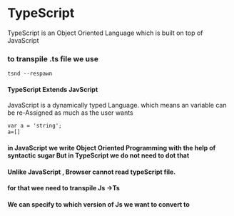 # TypeScript
TypeScript is an Object Oriented Language which is built on top of JavaScript

### to transpile .ts file we use 
```
tsnd --respawn
```
#### TypeScript Extends JavScript

JavaScript is a dynamically typed Language. which means 
an variable can be re-Assigned as much as the user wants

```
var a = 'string';
a=[]
```

#### in JavaScript we write Object Oriented Programming with the help of syntactic sugar But in TypeScript we do not need to dot that


#### Unlike JavaScript , Browser cannot read typeScript file. 
#### for that wee need to transpile Js ->Ts

#### We can specify to which version of Js we want to convert to


